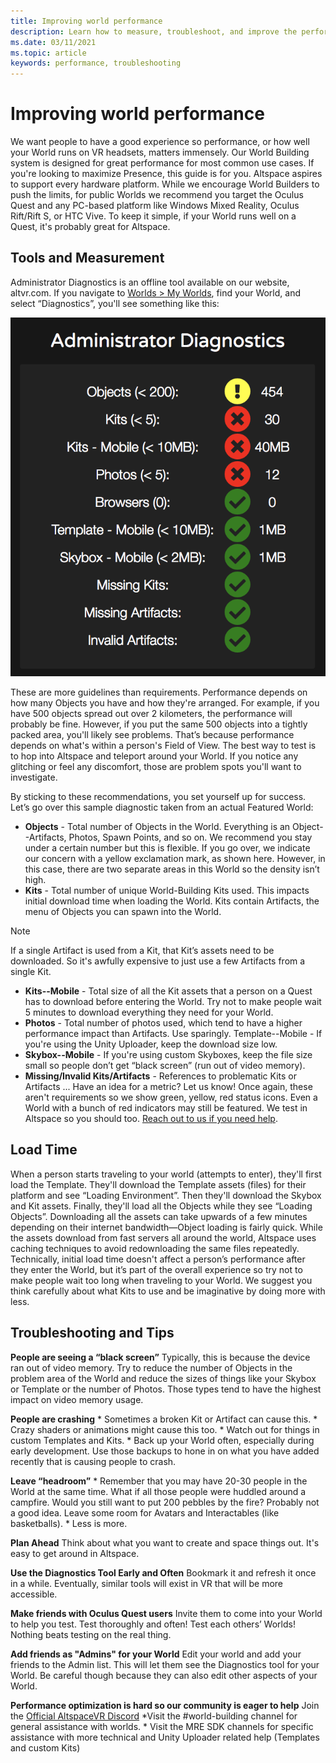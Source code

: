 ```yaml
---
title: Improving world performance
description: Learn how to measure, troubleshoot, and improve the performance of your AltspaceVR worlds.
ms.date: 03/11/2021
ms.topic: article
keywords: performance, troubleshooting
---
```


# Improving world performance

We want people to have a good experience so performance, or how well your World runs on VR headsets, matters immensely. Our World Building system is designed for great performance for most common use cases. If you're looking to maximize Presence, this guide is for you. Altspace aspires to support every hardware platform. While we encourage World Builders to push the limits, for public Worlds we recommend you target the Oculus Quest and any PC-based platform like Windows Mixed Reality, Oculus Rift/Rift S, or HTC Vive. To keep it simple, if your World runs well on a Quest, it's probably great for Altspace.

## Tools and Measurement

Administrator Diagnostics is an offline tool available on our website, altvr.com. If you navigate to [Worlds > My Worlds](https://account.altvr.com/users/sign_in), find your World, and select “Diagnostics”, you'll see something like this:

![Administrator diagnostics window](images/performance.png)

These are more guidelines than requirements. Performance depends on how many Objects you have and how they're arranged. For example, if you have 500 objects spread out over 2 kilometers, the performance will probably be fine. However, if you put the same 500 objects into a tightly packed area, you'll likely see problems. That’s because performance depends on what's within a person's Field of View. The best way to test is to hop into Altspace and teleport around your World. If you notice any glitching or feel any discomfort, those are problem spots you'll want to investigate.

By sticking to these recommendations, you set yourself up for success. Let’s go over this sample diagnostic taken from an actual Featured World: 

* **Objects** - Total number of Objects in the World. Everything is an Object--Artifacts, Photos, Spawn Points, and so on. We recommend you stay under a certain number but this is flexible. If you go over, we indicate our concern with a yellow exclamation mark, as shown here. However, in this case, there are two separate areas in this World so the density isn’t high.
* **Kits** - Total number of unique World-Building Kits used. This impacts initial download time when loading the World. Kits contain Artifacts, the menu of Objects you can spawn into the World. 

> [!NOTE] 
> If a single Artifact is used from a Kit, that Kit’s assets need to be downloaded. So it's awfully expensive to just use a few Artifacts from a single Kit. 

* **Kits--Mobile** - Total size of all the Kit assets that a person on a Quest has to download before entering the World. Try not to make people wait 5 minutes to download everything they need for your World.
* **Photos** - Total number of photos used, which tend to have a higher performance impact than Artifacts. Use sparingly.
Template--Mobile - If you're using the Unity Uploader, keep the download size low.
* **Skybox--Mobile** - If you're using custom Skyboxes, keep the file size small so people don’t get “black screen” (run out of video memory).
* **Missing/Invalid Kits/Artifacts** - References to problematic Kits or Artifacts
... Have an idea for a metric? Let us know!
Once again, these aren't requirements so we show green, yellow, red status icons. Even a World with a bunch of red indicators may still be featured. We test in Altspace so you should too. [Reach out to us if you need help](getting-help.md). 

## Load Time

When a person starts traveling to your world (attempts to enter), they'll first load the Template. They'll download the Template assets (files) for their platform and see “Loading Environment”. Then they'll download the Skybox and Kit assets. Finally, they'll load all the Objects while they see “Loading Objects”. Downloading all the assets can take upwards of a few minutes depending on their internet bandwidth—Object loading is fairly quick. While the assets download from fast servers all around the world, Altspace uses caching techniques to avoid redownloading the same files repeatedly. Technically, initial load time doesn't affect a person’s performance after they enter the World, but it’s part of the overall experience so try not to make people wait too long when traveling to your World. We suggest you think carefully about what Kits to use and be imaginative by doing more with less.

## Troubleshooting and Tips

**People are seeing a “black screen”**
Typically, this is because the device ran out of video memory. Try to reduce the number of Objects in the problem area of the World and reduce the sizes of things like your Skybox or Template or the number of Photos. Those types tend to have the highest impact on video memory usage.

**People are crashing**
    * Sometimes a broken Kit or Artifact can cause this.
    * Crazy shaders or animations might cause this too.
    * Watch out for things in custom Templates and Kits.
    * Back up your World often, especially during early development. Use those backups to hone in on what you have added recently that is causing people to crash.

**Leave “headroom”**
    * Remember that you may have 20-30 people in the World at the same time. What if all those people were huddled around a campfire. Would you still want to put 200 pebbles by the fire? Probably not a good idea. Leave some room for Avatars and Interactables (like basketballs).
    * Less is more.

**Plan Ahead**
Think about what you want to create and space things out. It's easy to get around in Altspace.

**Use the Diagnostics Tool Early and Often**
Bookmark it and refresh it once in a while. Eventually, similar tools will exist in VR that will be more accessible.

**Make friends with Oculus Quest users**
Invite them to come into your World to help you test. Test thoroughly and often! Test each others’ Worlds! Nothing beats testing on the real thing.

**Add friends as "Admins" for your World**
Edit your world and add your friends to the Admin list. This will let them see the Diagnostics tool for your World. Be careful though because they can also edit other aspects of your World. 

**Performance optimization is hard so our community is eager to help**
Join the [Official AltspaceVR Discord](https://discordapp.com/invite/altspacevr) 
    *Visit the #world-building channel for general assistance with worlds.
    * Visit the MRE SDK channels for specific assistance with more technical and Unity Uploader related help (Templates and custom Kits)